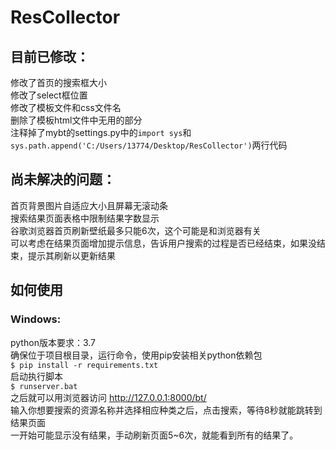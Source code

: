 # ResCollector

## 目前已修改：
修改了首页的搜索框大小<br>
修改了select框位置<br>
修改了模板文件和css文件名<br>
删除了模板html文件中无用的部分<br>
注释掉了mybt的settings.py中的`import sys`和`sys.path.append('C:/Users/13774/Desktop/ResCollector')`两行代码<br>
## 尚未解决的问题：
首页背景图片自适应大小且屏幕无滚动条<br>
搜索结果页面表格中限制结果字数显示<br>
谷歌浏览器首页刷新壁纸最多只能6次，这个可能是和浏览器有关<br>
可以考虑在结果页面增加提示信息，告诉用户搜索的过程是否已经结束，如果没结束，提示其刷新以更新结果<br>
## 如何使用
### Windows:
python版本要求：3.7<br>
确保位于项目根目录，运行命令，使用pip安装相关python依赖包<br>
`$ pip install -r requirements.txt`<br>
启动执行脚本<br>`$ runserver.bat`<br>
之后就可以用浏览器访问 http://127.0.0.1:8000/bt/<br>
输入你想要搜索的资源名称并选择相应种类之后，点击搜索，等待8秒就能跳转到结果页面<br>
一开始可能显示没有结果，手动刷新页面5~6次，就能看到所有的结果了。
